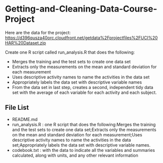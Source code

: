 # Getting-and-Cleaning-Data-Course-Project
Here are the data for the project:
https://d396qusza40orc.cloudfront.net/getdata%2Fprojectfiles%2FUCI%20HAR%20Dataset.zip

Create one R script called run_analysis.R that does the following:
* Merges the training and the test sets to create one data set
* Extracts only the measurements on the mean and standard deviation for each measurement
* Uses descriptive activity names to name the activities in the data set
* Appropriately labels the data set with descriptive variable names
* From the data set in last step, creates a second, independent tidy data set with the average of each variable for each activity and each subject.

## File List
* README.md
* run_analysis.R :	 one R script that does the following:Merges the training and the test sets to create one data set;Extracts only the measurements on the mean and standard deviation for each measurement;Uses descriptive activity names to name the activities in the data set;Appropriately labels the data set with descriptive variable names.
* codebook.txt :	 with the data to indicate all the variables and summaries calculated, along with units, and any other relevant information